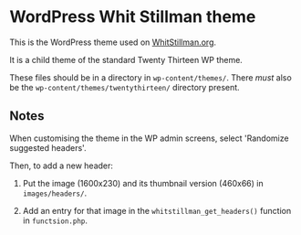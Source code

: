 # WordPress Whit Stillman theme

This is the WordPress theme used on [WhitStillman.org](http://www.whitstillman.org). 

It is a child theme of the standard Twenty Thirteen WP theme.

These files should be in a directory in `wp-content/themes/`. There *must* also be the `wp-content/themes/twentythirteen/` directory present.

## Notes

When customising the theme in the WP admin screens, select 'Randomize suggested headers'. 

Then, to add a new header:

1. Put the image (1600x230) and its thumbnail version (460x66) in `images/headers/`.

2. Add an entry for that image in the `whitstillman_get_headers()` function in `functsion.php`.

